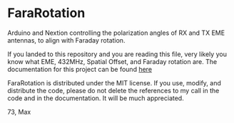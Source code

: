 # FaraRotation
Arduino and Nextion controlling the polarization angles of RX and TX EME antennas, to align with Faraday rotation.

If you landed to this repository and you are reading this file, very likely you know what EME, 432MHz, Spatial Offset, and Faraday rotation are.
The documentation for this project can be found [here](https://github.com/I8NHJ/FaraRotation/wiki)

FaraRotation is distributed under the MIT license.
If you use, modify, and distribute the code, please do not delete the references to my call in the code and in the documentation.
It will be much appreciated.

73, Max
